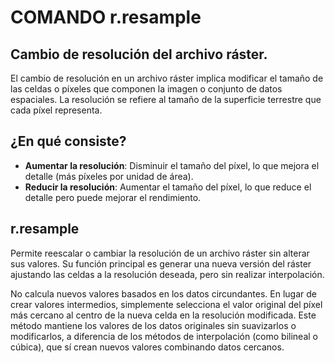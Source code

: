 # COMANDO r.resample

## Cambio de resolución del archivo ráster.

El cambio de resolución en un archivo ráster implica modificar el tamaño de las celdas o píxeles que componen la imagen o conjunto de datos espaciales. La resolución se refiere al tamaño de la superficie terrestre que cada píxel representa.

## ¿En qué consiste?

- **Aumentar la resolución**: Disminuir el tamaño del píxel, lo que mejora el detalle (más píxeles por unidad de área).
- **Reducir la resolución**: Aumentar el tamaño del píxel, lo que reduce el detalle pero puede mejorar el rendimiento.


## r.resample
Permite reescalar o cambiar la resolución de un archivo ráster sin alterar sus valores. Su función principal es generar una nueva versión del ráster ajustando las celdas a la resolución deseada, pero sin realizar interpolación.

No calcula nuevos valores basados en los datos circundantes. En lugar de crear valores intermedios, simplemente selecciona el valor original del píxel más cercano al centro de la nueva celda en la resolución modificada. Este método mantiene los valores de los datos originales sin suavizarlos o modificarlos, a diferencia de los métodos de interpolación (como bilineal o cúbica), que sí crean nuevos valores combinando datos cercanos.